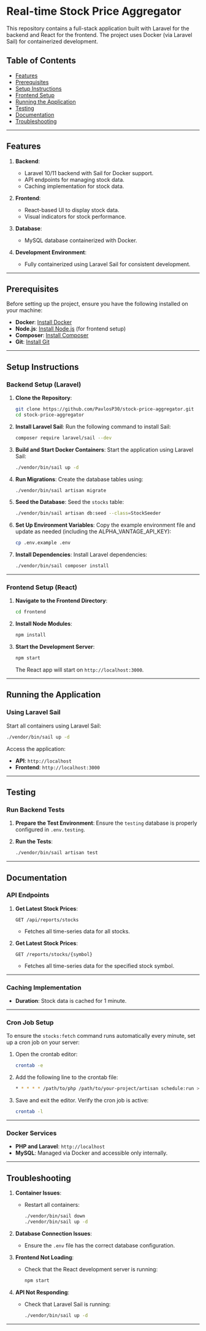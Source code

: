 # Real-time Stock Price Aggregator

This repository contains a full-stack application built with Laravel for the backend and React for the frontend. The project uses Docker (via Laravel Sail) for containerized development.

## Table of Contents
- [Features](#features)
- [Prerequisites](#prerequisites)
- [Setup Instructions](#setup-instructions)
- [Frontend Setup](#frontend-setup)
- [Running the Application](#running-the-application)
- [Testing](#testing)
- [Documentation](#documentation)
- [Troubleshooting](#troubleshooting)

---

## Features

1. **Backend**:
    - Laravel 10/11 backend with Sail for Docker support.
    - API endpoints for managing stock data.
    - Caching implementation for stock data.

2. **Frontend**:
    - React-based UI to display stock data.
    - Visual indicators for stock performance.

3. **Database**:
    - MySQL database containerized with Docker.

4. **Development Environment**:
    - Fully containerized using Laravel Sail for consistent development.

---

## Prerequisites

Before setting up the project, ensure you have the following installed on your machine:

- **Docker**: [Install Docker](https://docs.docker.com/get-docker/)
- **Node.js**: [Install Node.js](https://nodejs.org/) (for frontend setup)
- **Composer**: [Install Composer](https://getcomposer.org/)
- **Git**: [Install Git](https://git-scm.com/)

---

## Setup Instructions

### Backend Setup (Laravel)

1. **Clone the Repository**:
   ```bash
   git clone https://github.com/PavlosP30/stock-price-aggregator.git
   cd stock-price-aggregator
   ```

2. **Install Laravel Sail**:
   Run the following command to install Sail:
   ```bash
   composer require laravel/sail --dev
   ```

3. **Build and Start Docker Containers**:
   Start the application using Laravel Sail:
   ```bash
   ./vendor/bin/sail up -d
   ```

4. **Run Migrations**:
   Create the database tables using:
   ```bash
   ./vendor/bin/sail artisan migrate
   ```

5. **Seed the Database**:
   Seed the `stocks` table:
   ```bash
   ./vendor/bin/sail artisan db:seed --class=StockSeeder
   ```

6. **Set Up Environment Variables**:
   Copy the example environment file and update as needed (including the ALPHA_VANTAGE_API_KEY):
   ```bash
   cp .env.example .env
   ```

7. **Install Dependencies**:
   Install Laravel dependencies:
   ```bash
   ./vendor/bin/sail composer install
   ```

---

### Frontend Setup (React)

1. **Navigate to the Frontend Directory**:
   ```bash
   cd frontend
   ```

2. **Install Node Modules**:
   ```bash
   npm install
   ```

3. **Start the Development Server**:
   ```bash
   npm start
   ```
   The React app will start on `http://localhost:3000`.

---

## Running the Application

### Using Laravel Sail
Start all containers using Laravel Sail:
```bash
./vendor/bin/sail up -d
```

Access the application:

- **API**: `http://localhost`
- **Frontend**: `http://localhost:3000`

---

## Testing

### Run Backend Tests
1. **Prepare the Test Environment**:
   Ensure the `testing` database is properly configured in `.env.testing`.

2. **Run the Tests**:
   ```bash
   ./vendor/bin/sail artisan test
   ```

---

## Documentation

### API Endpoints
1. **Get Latest Stock Prices**:
   ```
   GET /api/reports/stocks
   ```
    - Fetches all time-series data for all stocks.

2. **Get Latest Stock Prices**:
   ```
   GET /reports/stocks/{symbol}
   ```
    - Fetches all time-series data for the specified stock symbol.

---

### Caching Implementation
- **Duration**: Stock data is cached for 1 minute.

---

### Cron Job Setup

To ensure the `stocks:fetch` command runs automatically every minute, set up a cron job on your server:

1. Open the crontab editor:
   ```bash
   crontab -e

2. Add the following line to the crontab file:
   ```bash
   * * * * * /path/to/php /path/to/your-project/artisan schedule:run >> /dev/null 2>&1

3. Save and exit the editor. Verify the cron job is active:
    ```bash
   crontab -l
   
---

### Docker Services
- **PHP and Laravel**: `http://localhost`
- **MySQL**: Managed via Docker and accessible only internally.

---

## Troubleshooting

1. **Container Issues**:
    - Restart all containers:
      ```bash
      ./vendor/bin/sail down
      ./vendor/bin/sail up -d
      ```

2. **Database Connection Issues**:
    - Ensure the `.env` file has the correct database configuration.

3. **Frontend Not Loading**:
    - Check that the React development server is running:
      ```bash
      npm start
      ```

4. **API Not Responding**:
    - Check that Laravel Sail is running:
      ```bash
      ./vendor/bin/sail up -d
      ```

---
